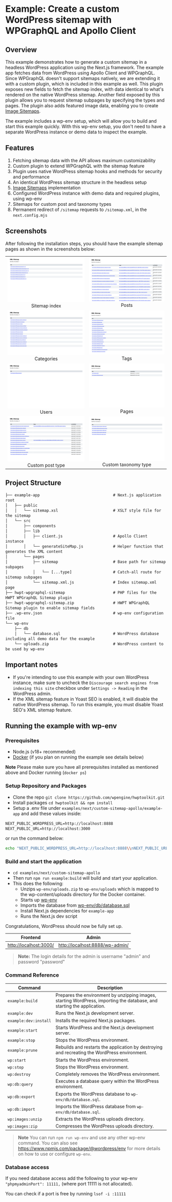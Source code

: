 # Example: Create a custom WordPress sitemap with WPGraphQL and Apollo Client

## Overview

This example demonstrates how to generate a custom sitemap in a headless WordPress application using the Next.js framework. The example app fetches data from WordPress using Apollo Client and WPGraphQL. Since WPGraphQL doesn't support sitemaps natively, we are extending it with a custom plugin, which is included in this example as well. This plugin exposes new fields to fetch the sitemap index, with data identical to what's rendered on the native WordPress sitemap. Another field exposed by this plugin allows you to request sitemap subpages by specifying the types and pages. The plugin also adds featured image data, enabling you to create [Image Sitemaps](https://developers.google.com/search/docs/crawling-indexing/sitemaps/image-sitemaps).

The example includes a wp-env setup, which will allow you to build and start this example quickly. With this wp-env setup, you don't need to have a separate WordPress instance or demo data to inspect the example.

## Features

1. Fetching sitemap data with the API allows maximum customizability
2. Custom plugin to extend WPGraphQL with the sitemap feature
3. Plugin uses native WordPress sitemap hooks and methods for security and performance
4. An identical WordPress sitemap structure in the headless setup
5. [Image Sitemaps](https://developers.google.com/search/docs/crawling-indexing/sitemaps/image-sitemaps) implementation
6. Configured WordPress instance with demo data and required plugins, using wp-env
7. Sitemaps for custom post and taxonomy types
8. Permanent redirect of `/sitemap` requests to `/sitemap.xml`, in the `next.config.mjs`

## Screenshots

After following the installation steps, you should have the example sitemap pages as shown in the screenshots below:

|                                                                              |                                                                                      |
| :--------------------------------------------------------------------------: | :----------------------------------------------------------------------------------: |
|  ![index](./screenshots/sitemap-index.png "Sitemap index")<br>Sitemap index  |              ![posts](./screenshots/sitemap-post.png "Posts")<br>Posts               |
| ![categories](./screenshots/sitemap-category.png "Categories")<br>Categories |                ![tags](./screenshots/sitemap-tag.png "Tags")<br>Tags                 |
|          ![users](./screenshots/sitemap-user.png "Users")<br>Users           |               ![page](./screenshots/sitemap-page.png "Pages")<br>Pages               |
| ![cpt](./screenshots/sitemap-cpt.png "Custom post type")<br>Custom post type | ![ctt](./screenshots/sitemap-ctt.png "Custom taxonomy type")<br>Custom taxonomy type |

## Project Structure

```
├── example-app                                # Next.js application root
│   ├── public
│   │   └── sitemap.xsl                        # XSLT style file for the sitemap
│   └── src
│       ├── components
│       ├── lib
│       │   ├── client.js                      # Apollo Client instance
│       │   └── generateSiteMap.js             # Helper function that generates the XML content
│       └── pages
│           ├── sitemap                        # Base path for sitemap subpages
│           │   └── [...type]                  # Catch-all route for sitemap subpages
│           └── sitemap.xml.js                 # Index sitemap.xml page
├── hwpt-wpgraphql-sitemap                     # PHP files for the HWPT WPGraphQL Sitemap plugin
├── hwpt-wpgraphql-sitemap.zip                 # HWPT WPGraphQL Sitemap plugin to enable sitemap fields
├── .wp-env.json                               # wp-env configuration file
└── wp-env
    ├── db
    │   └── database.sql                       # WordPress database including all demo data for the example
    └── uploads.zip                            # WordPress content to be used by wp-env
```

## Important notes

- If you're intending to use this example with your own WordPress instance, make sure to uncheck the `Discourage search engines from indexing this site` checkbox under `Settings -> Reading` in the WordPress admin.
- If the XML sitemap feature in Yoast SEO is enabled, it will disable the native WordPress sitemap. To run this example, you must disable Yoast SEO's XML sitemap feature.

## Running the example with wp-env

### Prerequisites

- Node.js (v18+ recommended)
- [Docker](https://www.docker.com/) (if you plan on running the example see details below)

**Note** Please make sure you have all prerequisites installed as mentioned above and Docker running (`docker ps`)

### Setup Repository and Packages

- Clone the repo `git clone https://github.com/wpengine/hwptoolkit.git`
- Install packages `cd hwptoolkit && npm install`
- Setup a .env file under `examples/next/custom-sitemap-apollo/example-app` and add these values inside:

```
NEXT_PUBLIC_WORDPRESS_URL=http://localhost:8888
NEXT_PUBLIC_URL=http://localhost:3000
```

or run the command below:

```bash
echo "NEXT_PUBLIC_WORDPRESS_URL=http://localhost:8888\\nNEXT_PUBLIC_URL=http://localhost:3000" > examples/next/custom-sitemap-apollo/example-app/.env
```

### Build and start the application

- `cd examples/next/custom-sitemap-apollo`
- Then run `npm run example:build` will build and start your application.
- This does the following:
  - Unzips `wp-env/uploads.zip` to `wp-env/uploads` which is mapped to the wp-content/uploads directory for the Docker container.
  - Starts up [wp-env](https://developer.wordpress.org/block-editor/getting-started/devenv/get-started-with-wp-env/)
  - Imports the database from [wp-env/db/database.sql](wp-env/db/database.sql)
  - Install Next.js dependencies for `example-app`
  - Runs the Next.js dev script

Congratulations, WordPress should now be fully set up.

| Frontend                                         | Admin                                                              |
| ------------------------------------------------ | ------------------------------------------------------------------ |
| [http://localhost:3000/](http://localhost:3000/) | [http://localhost:8888/wp-admin/](http://localhost:8888/wp-admin/) |

> **Note:** The login details for the admin is username "admin" and password "password"

### Command Reference

| Command               | Description                                                                                                             |
| --------------------- | ----------------------------------------------------------------------------------------------------------------------- |
| `example:build`       | Prepares the environment by unzipping images, starting WordPress, importing the database, and starting the application. |
| `example:dev`         | Runs the Next.js development server.                                                                                    |
| `example:dev:install` | Installs the required Next.js packages.                                                                                 |
| `example:start`       | Starts WordPress and the Next.js development server.                                                                    |
| `example:stop`        | Stops the WordPress environment.                                                                                        |
| `example:prune`       | Rebuilds and restarts the application by destroying and recreating the WordPress environment.                           |
| `wp:start`            | Starts the WordPress environment.                                                                                       |
| `wp:stop`             | Stops the WordPress environment.                                                                                        |
| `wp:destroy`          | Completely removes the WordPress environment.                                                                           |
| `wp:db:query`         | Executes a database query within the WordPress environment.                                                             |
| `wp:db:export`        | Exports the WordPress database to `wp-env/db/database.sql`.                                                             |
| `wp:db:import`        | Imports the WordPress database from `wp-env/db/database.sql`.                                                           |
| `wp:images:unzip`     | Extracts the WordPress uploads directory.                                                                               |
| `wp:images:zip`       | Compresses the WordPress uploads directory.                                                                             |

> **Note** You can run `npm run wp-env` and use any other wp-env command. You can also see <https://www.npmjs.com/package/@wordpress/env> for more details on how to use or configure `wp-env`.

### Database access

If you need database access add the following to your wp-env `"phpmyadminPort": 11111,` (where port 11111 is not allocated).

You can check if a port is free by running `lsof -i :11111`
